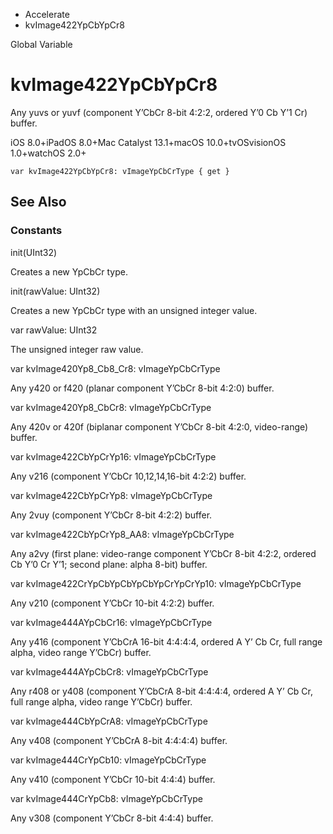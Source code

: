 

- Accelerate
-  kvImage422YpCbYpCr8 

Global Variable

# kvImage422YpCbYpCr8

Any yuvs or yuvf (component Y’CbCr 8-bit 4:2:2, ordered Y’0 Cb Y’1 Cr) buffer.

iOS 8.0+iPadOS 8.0+Mac Catalyst 13.1+macOS 10.0+tvOSvisionOS 1.0+watchOS 2.0+

``` source
var kvImage422YpCbYpCr8: vImageYpCbCrType { get }
```

## See Also

### Constants

init(UInt32)

Creates a new YpCbCr type.

init(rawValue: UInt32)

Creates a new YpCbCr type with an unsigned integer value.

var rawValue: UInt32

The unsigned integer raw value.

var kvImage420Yp8_Cb8_Cr8: vImageYpCbCrType

Any y420 or f420 (planar component Y’CbCr 8-bit 4:2:0) buffer.

var kvImage420Yp8_CbCr8: vImageYpCbCrType

Any 420v or 420f (biplanar component Y’CbCr 8-bit 4:2:0, video-range) buffer.

var kvImage422CbYpCrYp16: vImageYpCbCrType

Any v216 (component Y’CbCr 10,12,14,16-bit 4:2:2) buffer.

var kvImage422CbYpCrYp8: vImageYpCbCrType

Any 2vuy (component Y’CbCr 8-bit 4:2:2) buffer.

var kvImage422CbYpCrYp8_AA8: vImageYpCbCrType

Any a2vy (first plane: video-range component Y’CbCr 8-bit 4:2:2, ordered Cb Y’0 Cr Y’1; second plane: alpha 8-bit) buffer.

var kvImage422CrYpCbYpCbYpCbYpCrYpCrYp10: vImageYpCbCrType

Any v210 (component Y’CbCr 10-bit 4:2:2) buffer.

var kvImage444AYpCbCr16: vImageYpCbCrType

Any y416 (component Y’CbCrA 16-bit 4:4:4:4, ordered A Y’ Cb Cr, full range alpha, video range Y’CbCr) buffer.

var kvImage444AYpCbCr8: vImageYpCbCrType

Any r408 or y408 (component Y’CbCrA 8-bit 4:4:4:4, ordered A Y’ Cb Cr, full range alpha, video range Y’CbCr) buffer.

var kvImage444CbYpCrA8: vImageYpCbCrType

Any v408 (component Y’CbCrA 8-bit 4:4:4:4) buffer.

var kvImage444CrYpCb10: vImageYpCbCrType

Any v410 (component Y’CbCr 10-bit 4:4:4) buffer.

var kvImage444CrYpCb8: vImageYpCbCrType

Any v308 (component Y’CbCr 8-bit 4:4:4) buffer.

